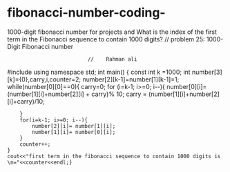 # fibonacci-number-coding-
1000-digit fibonacci number for projects and What is the index of the first term in the Fibonacci sequence to contain 1000 digits?
   //     problem 25: 1000-Digit Fibonacci number
                        
						      //    Rahman ali
#include<iostream>
using namespace std;
int main()
{
	const int k =1000;
	int number[3][k]={0},carry,i,counter=2;
	number[2][k-1]=number[1][k-1]=1;
	while(number[0][0]==0){
		carry=0;
		for (i=k-1; i>=0; i--){
			number[0][i]=(number[1][i]+number[2][i] + carry)% 10;
			carry = (number[1][i]+number[2][i]+carry)/10;
			
		}
		for(i=k-1; i>=0; i--){
			number[2][i]= number[1][i];
			number[1][i]= number[0][i];
		}
		counter++;
	}
	cout<<"first term in the fibonacci sequence to contain 1000 digits is \n="<<counter<<endl;}
